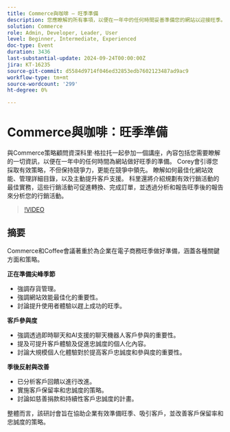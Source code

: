 ```yaml
---
title: Commerce與咖啡 — 旺季準備
description: 您應瞭解的所有事項，以便在一年中的任何時間妥善準備您的網站以迎接旺季。 有效的策略，不僅要保持競爭力，更要超越競爭對手。 瞭解如何最佳化網站效能、管理詳細目錄，以及主動提升客戶支援。 科里還將介紹規劃有效行銷活動的最佳實務，這些行銷活動可促進轉換、完成訂單，並透過分析和報告旺季後的報告來分析您的行銷活動。
solution: Commerce
role: Admin, Developer, Leader, User
level: Beginner, Intermediate, Experienced
doc-type: Event
duration: 3436
last-substantial-update: 2024-09-24T00:00:00Z
jira: KT-16235
source-git-commit: d5584d9714f046ed32853edb7602123487ad9ac9
workflow-type: tm+mt
source-wordcount: '299'
ht-degree: 0%

---
```



# Commerce與咖啡：旺季準備

與Commerce策略顧問資深科里·格拉托一起參加一個講座，內容包括您需要瞭解的一切資訊，以便在一年中的任何時間為網站做好旺季的準備。 Corey會引導您採取有效策略，不但保持競爭力，更能在競爭中領先。 瞭解如何最佳化網站效能、管理詳細目錄，以及主動提升客戶支援。 科里還將介紹規劃有效行銷活動的最佳實務，這些行銷活動可促進轉換、完成訂單，並透過分析和報告旺季後的報告來分析您的行銷活動。

>[!VIDEO](https://video.tv.adobe.com/v/3434700/?learn=on)

## 摘要

Commerce和Coffee會議著重於為企業在電子商務旺季做好準備，涵蓋各種關鍵方面和策略。

**正在準備尖峰季節**

* 強調存貨管理。
* 強調網站效能最佳化的重要性。
* 討論提升使用者體驗以趕上成功的旺季。

**客戶參與度**

* 強調透過即時聊天和AI支援的聊天機器人客戶參與的重要性。
* 提及可提升客戶體驗及促進忠誠度的個人化內容。
* 討論大規模個人化體驗對於提高客戶忠誠度和參與度的重要性。

**季後反射與改善**

* 已分析客戶回饋以進行改進。
* 實施客戶保留率和忠誠度的策略。
* 討論如慈善捐款和持續性客戶忠誠度的計畫。

整體而言，該研討會旨在協助企業有效準備旺季、吸引客戶，並改善客戶保留率和忠誠度的策略。